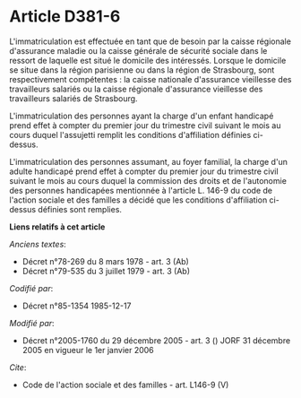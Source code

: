 # Article D381-6

L'immatriculation est effectuée en tant que de besoin par la caisse régionale d'assurance maladie ou la caisse générale de
sécurité sociale dans le ressort de laquelle est situé le domicile des intéressés. Lorsque le domicile se situe dans la
région parisienne ou dans la région de Strasbourg, sont respectivement compétentes : la caisse nationale d'assurance
vieillesse des travailleurs salariés ou la caisse régionale d'assurance vieillesse des travailleurs salariés de Strasbourg. 

L'immatriculation des personnes ayant la charge d'un enfant handicapé prend effet à compter du premier jour du trimestre
civil suivant le mois au cours duquel l'assujetti remplit les conditions d'affiliation définies ci-dessus.

L'immatriculation des personnes assumant, au foyer familial, la charge d'un adulte handicapé prend effet à compter du premier
jour du trimestre civil suivant le mois au cours duquel la commission des droits et de l'autonomie des personnes handicapées
mentionnée à l'article L. 146-9 du code de l'action sociale et des familles a décidé que les conditions d'affiliation ci-
dessus définies sont remplies.

**Liens relatifs à cet article**

_Anciens textes_:

  - Décret n°78-269 du 8 mars 1978 - art. 3 (Ab)
  - Décret n°79-535 du 3 juillet 1979 - art. 3 (Ab)

_Codifié par_:

  - Décret n°85-1354 1985-12-17

_Modifié par_:

  - Décret n°2005-1760 du 29 décembre 2005 - art. 3 () JORF 31 décembre 2005 en vigueur le 1er janvier 2006

_Cite_:

  - Code de l'action sociale et des familles - art. L146-9 (V)

